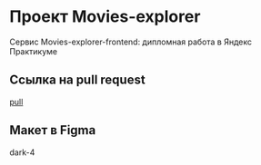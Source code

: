 # Проект Movies-explorer

Сервис Movies-explorer-frontend: дипломная работа в Яндекс Практикуме

## Ссылка на pull request
[pull]()

## Макет в Figma
dark-4